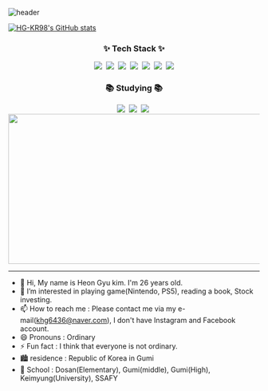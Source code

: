 ![header](https://capsule-render.vercel.app/api?type=waving&text=Welcome!&fontColor=FFFFFF)

[![HG-KR98's GitHub stats](https://github-readme-stats.vercel.app/api?username=HG-KR98&count_private=true&theme=tokyonight)](https://github.com/HG-KR98/github-readme-stats)

<!--[![Top Langs](https://github-readme-stats.vercel.app/api/top-langs/?username=HG-KR98&layout=compact)](https://github.com/HG-KR98/github-readme-stats)-->


<h3 align="center">✨ Tech Stack ✨</h3>
<div align="center">
  <img src="https://img.shields.io/badge/javascript-F7DF1E.svg?style=for-the-badge&logo=javascript&logoColor=20232a" />&nbsp
  <img src="https://img.shields.io/badge/html-E34F26.svg?style=for-the-badge&logo=html5&logoColor=white" />&nbsp
  <img src="https://img.shields.io/badge/python-3670A0?style=for-the-badge&logo=python&logoColor=ffdd54" />&nbsp
  <img src="https://img.shields.io/badge/Vue-4FC08D?style=for-the-badge&logo=vuedotjs&logoColor=black" />&nbsp
  <img src="https://img.shields.io/badge/Django-092E20?style=for-the-badge&logo=django&logoColor=white" />&nbsp
  <img src="https://img.shields.io/badge/Bootstrap-7952B3?style=for-the-badge&logo=bootstrap&logoColor=white" />&nbsp
  <img src="https://img.shields.io/badge/react-20232a.svg?style=for-the-badge&logo=react&logoColor=61DAFB" />
</div>

<h3 align="center">📚 Studying 📚</h3>
<div align="center">
  <img src="https://img.shields.io/badge/java-000000.svg?style=for-the-badge&logo=openjdk&logoColor=white" />&nbsp
  <img src="https://img.shields.io/badge/Spring-6DB33F.svg?style=for-the-badge&logo=spring&logoColor=white" />&nbsp 
  <img src="https://img.shields.io/badge/Spring Boot-6DB33F.svg?style=for-the-badge&logo=springboot&logoColor=white" />&nbsp
</div>

<a href="https://github.com/devxb/gitanimals" align="center">
<img
  src="https://render.gitanimals.org/farms/HG-KR98"
  width="600"
  height="300"
/>
</a>

<hr/>

- 👋 Hi, My name is Heon Gyu kim. I'm 26 years old.
- 👀 I’m interested in playing game(Nintendo, PS5), reading a book, Stock investing. 
- 📫 How to reach me : Please contact me via my e-mail(khg6436@naver.com), I don't have Instagram and Facebook account.
- 😄 Pronouns : Ordinary 
- ⚡ Fun fact : I think that everyone is not ordinary.
- 🏙️ residence : Republic of Korea in Gumi
- 🏫 School : Dosan(Elementary), Gumi(middle), Gumi(High), Keimyung(University), SSAFY

<!---
HG-KR98/HG-KR98 is a ✨ special ✨ repository because its `README.md` (this file) appears on your GitHub profile.
You can click the Preview link to take a look at your changes.
--->
